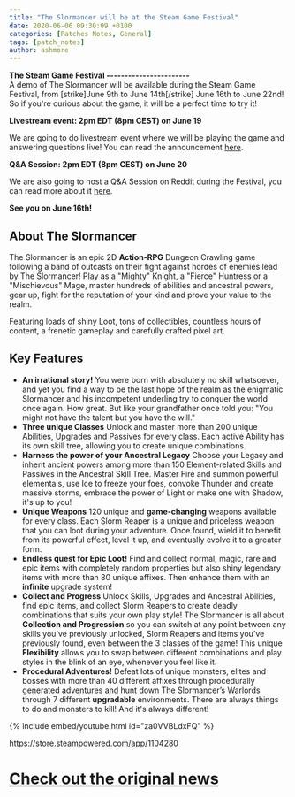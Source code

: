 ```yaml
---
title: "The Slormancer will be at the Steam Game Festival"
date: 2020-06-06 09:30:09 +0100
categories: [Patches Notes, General]
tags: [patch_notes]
author: ashmore
---
```

**The Steam Game Festival
-----------------------**  
A demo of The Slormancer will be available during the Steam Game Festival, from [strike]June 9th to June 14th[/strike] June 16th to June 22nd!  
So if you're curious about the game, it will be a perfect time to try it!  
  
  
**Livestream event: 2pm EDT (8pm CEST) on June 19**  
  
We are going to do livestream event where we will be playing the game and answering questions live! You can read the announcement [here](https://steamcommunity.com/games/1104280/announcements/detail/2261317222899857220).  
  
  
**Q&A Session: 2pm EDT (8pm CEST) on June 20**  
  
We are also going to host a Q&A Session on Reddit during the Festival, you can read more about it [here](https://steamcommunity.com/games/1104280/announcements/detail/2261317222899865320).  
  
  
**See you on June 16th!**  
  
  
  
**About The Slormancer**
------------------------

  
The Slormancer is an epic 2D **Action-RPG** Dungeon Crawling game following a band of outcasts on their fight against hordes of enemies lead by The Slormancer! Play as a "Mighty" Knight, a "Fierce" Huntress or a "Mischievous" Mage, master hundreds of abilities and ancestral powers, gear up, fight for the reputation of your kind and prove your value to the realm.  
  
Featuring loads of shiny Loot, tons of collectibles, countless hours of content, a frenetic gameplay and carefully crafted pixel art.  
  
  
**Key Features**
----------------

  
* **An irrational story!**
You were born with absolutely no skill whatsoever, and yet you find a way to be the last hope of the realm as the enigmatic Slormancer and his incompetent underling try to conquer the world once again. How great. But like your grandfather once told you: "You might not have the talent but you have the will."
* **Three unique Classes**
Unlock and master more than 200 unique Abilities, Upgrades and Passives for every class. Each active Ability has its own skill tree, allowing you to create unique combinations.
* **Harness the power of your Ancestral Legacy**
Choose your Legacy and inherit ancient powers among more than 150 Element-related Skills and Passives in the Ancestral Skill Tree.
Master Fire and summon powerful elementals, use Ice to freeze your foes, convoke Thunder and create massive storms, embrace the power of Light or make one with Shadow, it's up to you!
* **Unique Weapons**
120 unique and **game-changing** weapons available for every class. Each Slorm Reaper is a unique and priceless weapon that you can loot during your adventure. Once found, wield it to benefit from its powerful effect, level it up, and eventually evolve it to a greater form.
* **Endless quest for Epic Loot!**
Find and collect normal, magic, rare and epic items with completely random properties but also shiny legendary items with more than 80 unique affixes.
Then enhance them with an **infinite** upgrade system!
* **Collect and Progress**
Unlock Skills, Upgrades and Ancestral Abilities, find epic items, and collect Slorm Reapers to create deadly combinations that suits your own play style!
The Slormancer is all about **Collection and Progression** so you can switch at any point between any skills you’ve previously unlocked, Slorm Reapers and items you’ve previously found, even between the 3 classes of the game! This unique **Flexibility** allows you to swap between different combinations and play styles in the blink of an eye, whenever you feel like it.
* **Procedural Adventures!**
Defeat lots of unique monsters, elites and bosses with more than 40 different affixes through procedurally generated adventures and hunt down The Slormancer’s Warlords through 7 different **upgradable** environments. There are always things to do and monsters to kill! And it's always different!
  
  
{% include embed/youtube.html id="za0VVBLdxFQ" %}  
  
  
<https://store.steampowered.com/app/1104280>

# <a href="https://steamstore-a.akamaihd.net/news/externalpost/steam_community_announcements/3157533729858626069" target="_blank">Check out the original news</a>
